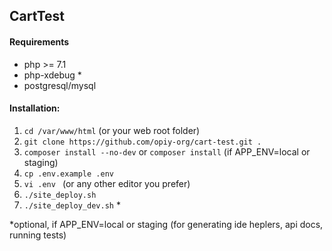 ## CartTest

#### Requirements

 - php >= 7.1
 - php-xdebug *
 - postgresql/mysql


#### Installation:

1. `cd /var/www/html` (or your web root folder)
2. `git clone https://github.com/opiy-org/cart-test.git .`
3. `composer install --no-dev`  or `composer install` (if APP_ENV=local or staging) 
4. `cp .env.example .env`
5. `vi .env `  (or any other editor you prefer)
6. `./site_deploy.sh`
7. `./site_deploy_dev.sh`  *



*optional, if APP_ENV=local or staging (for generating ide heplers, api docs, running tests)  

